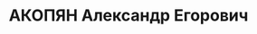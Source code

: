 ---
title: АКОПЯН Александр Егорович
description: "Род. в 1902, г. Боржом, армянин, б/п. Проживал: Карельская АССР, Петрозаводск.\
  \ Инженер, Кареллес \n  Арестован 06.07.1937. Обв. по ст. 15-58-7-11-8. Приговор:\
  \ ВК ВС СССР, 03.12.1937 – 15 лет. \n  Реабилитирован ВК ВС СССР 05.01.1955"
---